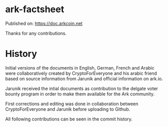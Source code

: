 # ark-factsheet

Published on: https://doc.arkcoin.net

Thanks for any contributions.

# History

Initial versions of the documents in English, German, French and Arabic were collaboratively created by CryptoForEveryone and his arabic friend based on source information from Jarunik and official information on ark.io.

Jarunik received the intial documents as contribution to the delgate voter bounty program in order to make them available for the Ark community.

First corrections and editing was done in collaboration between CryptoForEveryone and Jarunik before uploading to Github.

All following contributions can be seen in the commit history.
